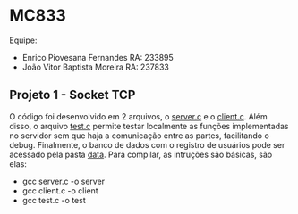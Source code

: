 # MC833
Equipe:
- Enrico Piovesana Fernandes RA: 233895
- João Vitor Baptista Moreira RA: 237833
## Projeto 1 - Socket TCP
O código foi desenvolvido em 2 arquivos, o [server.c](/server.c) e o [client.c](/client.c). Além disso, o arquivo [test.c](/test.c) permite testar 
localmente as funções implementadas no servidor sem que haja a comunicação entre as partes, facilitando o debug. Finalmente, o banco de dados com
o registro de usuários pode ser acessado pela pasta [data](/data).
Para compilar, as intruções são básicas, são elas:
- gcc server.c -o server 
- gcc client.c -o client
- gcc test.c -o test
